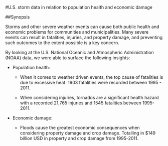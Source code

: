 #U.S. storm data in relation to population health and economic damage


##Synopsis

Storms and other severe weather events can cause both public health and economic problems for communities and municipalities. Many severe events can result in fatalities, injuries, and property damage, and preventing such outcomes to the extent possible is a key concern.

By looking at the U.S. National Oceanic and Atmospheric Administration (NOAA) data, we were able to surface the following insights:

* Population health:

    + When it comes to weather driven events, the top cause of fatalities is due to excessive heat.  1903 fatalities were recorded between 1995 - 2011.

    + When considering injuries, tornados are a significant health hazard with a recorded 21,765 injuries and 1545 fatalities between 1995-2011.

* Economic damage:

    + Floods cause the greatest economic consequences when considering property damage and crop damage.  Totalling in $149 billion USD in property and crop damage from 1995-2011.